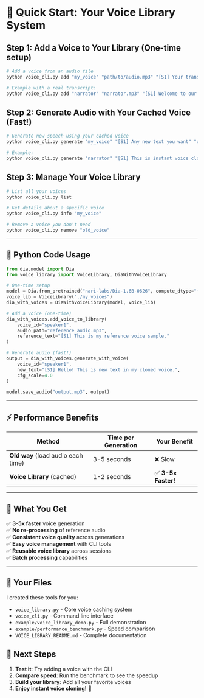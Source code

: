 # 🚀 Quick Start: Your Voice Library System

## Step 1: Add a Voice to Your Library (One-time setup)

```bash
# Add a voice from an audio file
python voice_cli.py add "my_voice" "path/to/audio.mp3" "[S1] Your transcript here"

# Example with a real transcript:
python voice_cli.py add "narrator" "narrator.mp3" "[S1] Welcome to our presentation today."
```

## Step 2: Generate Audio with Your Cached Voice (Fast!)

```bash
# Generate new speech using your cached voice
python voice_cli.py generate "my_voice" "[S1] Any new text you want" "output.mp3"

# Example:
python voice_cli.py generate "narrator" "[S1] This is instant voice cloning!" "result.mp3"
```

## Step 3: Manage Your Voice Library

```bash
# List all your voices
python voice_cli.py list

# Get details about a specific voice
python voice_cli.py info "my_voice"

# Remove a voice you don't need
python voice_cli.py remove "old_voice"
```

---

## 📝 **Python Code Usage**

```python
from dia.model import Dia
from voice_library import VoiceLibrary, DiaWithVoiceLibrary

# One-time setup
model = Dia.from_pretrained("nari-labs/Dia-1.6B-0626", compute_dtype="float16")
voice_lib = VoiceLibrary("./my_voices")
dia_with_voices = DiaWithVoiceLibrary(model, voice_lib)

# Add a voice (one-time)
dia_with_voices.add_voice_to_library(
    voice_id="speaker1",
    audio_path="reference_audio.mp3",
    reference_text="[S1] This is my reference voice sample."
)

# Generate audio (fast!)
output = dia_with_voices.generate_with_voice(
    voice_id="speaker1",
    new_text="[S1] Hello! This is new text in my cloned voice.",
    cfg_scale=4.0
)

model.save_audio("output.mp3", output)
```

---

## ⚡ **Performance Benefits**

| Method | Time per Generation | Your Benefit |
|--------|-------------------|--------------|
| **Old way** (load audio each time) | 3-5 seconds | ❌ Slow |
| **Voice Library** (cached) | 1-2 seconds | ✅ **3-5x Faster!** |

---

## 🎯 **What You Get**

✅ **3-5x faster** voice generation  
✅ **No re-processing** of reference audio  
✅ **Consistent voice quality** across generations  
✅ **Easy voice management** with CLI tools  
✅ **Reusable voice library** across sessions  
✅ **Batch processing** capabilities  

---

## 📁 **Your Files**

I created these tools for you:

- `voice_library.py` - Core voice caching system
- `voice_cli.py` - Command line interface  
- `example/voice_library_demo.py` - Full demonstration
- `example/performance_benchmark.py` - Speed comparison
- `VOICE_LIBRARY_README.md` - Complete documentation

## 🚀 **Next Steps**

1. **Test it**: Try adding a voice with the CLI
2. **Compare speed**: Run the benchmark to see the speedup
3. **Build your library**: Add all your favorite voices
4. **Enjoy instant voice cloning!** 🎉